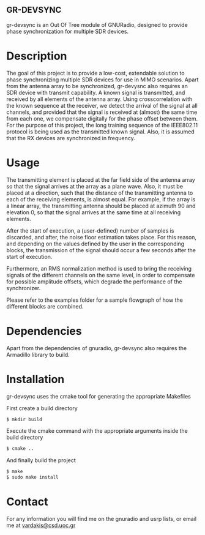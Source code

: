 ## GR-DEVSYNC
gr-devsync is an Out Of Tree module of GNURadio, designed to provide phase synchronization for multiple SDR devices. 

# Description
The goal of this project is to provide a low-cost, extendable solution to phase synchronizing multiple SDR devices for use in MIMO scenarios. Apart from the antenna array to  be synchronized, gr-devysnc also requires an SDR device with transmit capability. A known signal is transmitted, and received by all elements of the antenna array. Using crosscorrelation with the known sequence at the receiver, we detect the arrival of the signal at all channels, and provided that the signal is received at (almost) the same time from each one, we compensate digitally for the phase offset between them. For the purpose of this project, the long training sequence of the IEEE802.11 protocol is being used as the transmitted known signal. Also, it is assumed that the RX devices are synchronized in frequency.

# Usage
The transmitting element is placed at the far field side of the antenna array so that the signal arrives at the array as a plane wave. Also, it must be placed at a direction, such that the distance of the transmitting antenna to each of the receiving elements, is almost equal. For example, if the array is a linear array, the transmitting antenna should be placed at azimuth 90 and elevation 0, so that the signal arrives at the same time at all receiving elements.

After the start of execution, a (user-defined) number of samples is discarded, and after, the noise floor estimation takes place. For this reason, and depending on the values defined by the user in the corresponding blocks, the transmission of the signal should occur a few seconds after the start of execution.

Furthermore, an RMS normalization method is used to bring the receiving signals of the different channels on the same level, in order to compensate for possible amplitude offsets, which degrade the performance of the synchronizer. 

Please refer to the examples folder for a sample flowgraph of how the different blocks are combined.

# Dependencies
Apart from the dependencies of gnuradio, gr-devsync also requires the Armadillo library to build.

# Installation
gr-devsync uses the cmake tool for generating the appropriate Makefiles

First create a build directory


```sh
$ mkdir build
```

Execute the cmake command with the appropriate arguments inside the build directory

```sh
$ cmake ..
```

And finally build the project

```sh
$ make
$ sudo make install
```

# Contact
For any information you will find me on the gnuradio and usrp lists, or email me at vardakis@csd.uoc.gr
